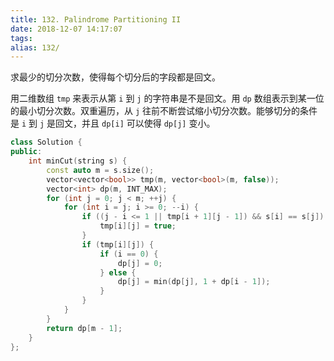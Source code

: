 ```yaml
---
title: 132. Palindrome Partitioning II
date: 2018-12-07 14:17:07
tags:
alias: 132/
---
```


求最少的切分次数，使得每个切分后的字段都是回文。

<!--more-->

用二维数组 `tmp` 来表示从第 `i` 到 `j` 的字符串是不是回文。用 `dp` 数组表示到某一位的最小切分次数。双重遍历，从 `j` 往前不断尝试缩小切分次数。能够切分的条件是 `i` 到 `j` 是回文，并且 `dp[i]` 可以使得 `dp[j]` 变小。

```cpp
class Solution {
public:
    int minCut(string s) {
        const auto m = s.size();
        vector<vector<bool>> tmp(m, vector<bool>(m, false));
        vector<int> dp(m, INT_MAX);
        for (int j = 0; j < m; ++j) {
            for (int i = j; i >= 0; --i) {
                if ((j - i <= 1 || tmp[i + 1][j - 1]) && s[i] == s[j]) {
                    tmp[i][j] = true;
                }
                if (tmp[i][j]) {
                    if (i == 0) {
                        dp[j] = 0;
                    } else {
                        dp[j] = min(dp[j], 1 + dp[i - 1]);
                    }
                }
            }
        }
        return dp[m - 1];
    }
};
```
